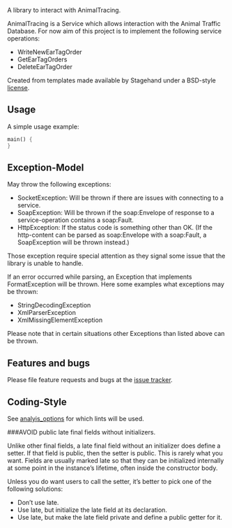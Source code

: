 A library to interact with AnimalTracing.

AnimalTracing is a Service which allows interaction with the Animal Traffic Database.
For now aim of this project is to implement the following service operations:
* WriteNewEarTagOrder
* GetEarTagOrders
* DeleteEarTagOrder


Created from templates made available by Stagehand under a BSD-style
[license](https://github.com/dart-lang/stagehand/blob/master/LICENSE).

## Usage

A simple usage example:

```dart
main() {
}
```

## Exception-Model
May throw the following exceptions: 
* SocketException: Will be thrown if there are issues with connecting to a service.
* SoapException: Will be thrown if the soap:Envelope of response 
  to a service-operation contains a soap:Fault. 
* HttpException: If the status code is something other than OK. (If the http-content 
  can be parsed as soap:Envelope with a soap:Fault, a SoapException will be thrown instead.)
  
Those exception require special attention as they signal some issue that the library is unable to
handle.

If an error occurred while parsing, an Exception that implements
FormatException will be thrown. Here some examples what exceptions may
be thrown: 
* StringDecodingException
* XmlParserException
* XmlMissingElementException

Please note that in certain situations other Exceptions than listed above can be thrown.

## Features and bugs

Please file feature requests and bugs at the [issue tracker][tracker].

[tracker]: https://github.com/MankoMR/animaltracing_unofficial_binding/issues



## Coding-Style

See [analyis_options](analysis_options.yaml) for which lints will be used. 

###AVOID public late final fields without initializers.

Unlike other final fields, a late final field without an initializer does define a setter. If that field is public, then the setter is public. This is rarely what you want. Fields are usually marked late so that they can be initialized internally at some point in the instance’s lifetime, often inside the constructor body.

Unless you do want users to call the setter, it’s better to pick one of the following solutions:

 * Don’t use late.
 * Use late, but initialize the late field at its declaration.
 * Use late, but make the late field private and define a public getter for it.
